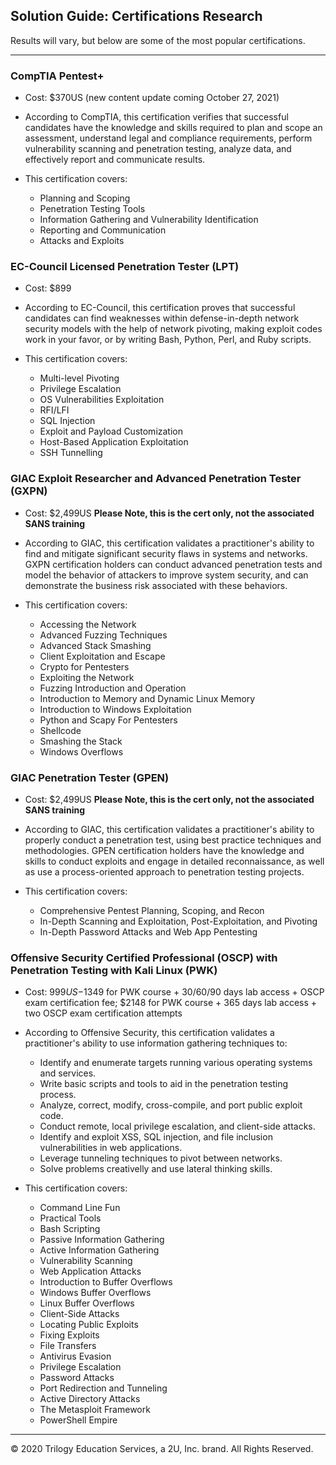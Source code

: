 ## Solution Guide: Certifications Research

Results will vary, but below are some of the most popular certifications.

---


### CompTIA Pentest+
   
- Cost: $370US (new content update coming October 27, 2021)

- According to CompTIA, this certification verifies that successful candidates have the knowledge and skills required to plan and scope an assessment, understand legal and compliance requirements, perform vulnerability scanning and penetration testing, analyze data, and effectively report and communicate results.

- This certification covers:
   - Planning and Scoping
   - Penetration Testing Tools
   - Information Gathering and Vulnerability Identification
   - Reporting and Communication 
   - Attacks and Exploits
    
### EC-Council Licensed Penetration Tester (LPT)

- Cost: $899

- According to EC-Council, this certification proves that successful candidates can find weaknesses within defense-in-depth network security models with the help of network pivoting, making exploit codes work in your favor, or by writing Bash, Python, Perl, and Ruby scripts.

- This certification covers:
   - Multi-level Pivoting
   - Privilege Escalation
   - OS Vulnerabilities Exploitation
   - RFI/LFI
   - SQL Injection
   - Exploit and Payload Customization
   - Host-Based Application Exploitation
   - SSH Tunnelling
   
### GIAC Exploit Researcher and Advanced Penetration Tester (GXPN)
   
- Cost: $2,499US **Please Note, this is the cert only, not the associated SANS training**

- According to GIAC, this certification validates a practitioner's ability to find and mitigate significant security flaws in systems and networks. GXPN certification holders can conduct advanced penetration tests and model the behavior of attackers to improve system security, and can demonstrate the business risk associated with these behaviors.

- This certification covers:
   - Accessing the Network
   - Advanced Fuzzing Techniques
   - Advanced Stack Smashing
   - Client Exploitation and Escape
   - Crypto for Pentesters
   - Exploiting the Network
   - Fuzzing Introduction and Operation
   - Introduction to Memory and Dynamic Linux Memory
   - Introduction to Windows Exploitation
   - Python and Scapy For Pentesters
   - Shellcode
   - Smashing the Stack
   - Windows Overflows

   
### GIAC Penetration Tester (GPEN)

- Cost: $2,499US **Please Note, this is the cert only, not the associated SANS training**

- According to GIAC, this certification validates a practitioner's ability to properly conduct a penetration test, using best practice techniques and methodologies. GPEN certification holders have the knowledge and skills to conduct exploits and engage in detailed reconnaissance, as well as use a process-oriented approach to penetration testing projects.

- This certification covers:
   - Comprehensive Pentest Planning, Scoping, and Recon
   - In-Depth Scanning and Exploitation, Post-Exploitation, and Pivoting
   - In-Depth Password Attacks and Web App Pentesting
   
### Offensive Security Certified Professional (OSCP) with Penetration Testing with Kali Linux (PWK) 
   
- Cost: $999US-$1349 for PWK course + 30/60/90 days lab access + OSCP exam certification fee; $2148 for PWK course + 365 days lab access + two OSCP exam certification attempts


- According to Offensive Security, this certification validates a practitioner's ability to use information gathering techniques to:
   - Identify and enumerate targets running various operating systems and services.
   - Write basic scripts and tools to aid in the penetration testing process.
   - Analyze, correct, modify, cross-compile, and port public exploit code.
   - Conduct remote, local privilege escalation, and client-side attacks.
   - Identify and exploit XSS, SQL injection, and file inclusion vulnerabilities in web applications.
   - Leverage tunneling techniques to pivot between networks.
   - Solve problems creativelly and use lateral thinking skills.

- This certification covers:
   - Command Line Fun
   - Practical Tools
   - Bash Scripting
   - Passive Information Gathering
   - Active Information Gathering
   - Vulnerability Scanning
   - Web Application Attacks
   - Introduction to Buffer Overflows
   - Windows Buffer Overflows
   - Linux Buffer Overflows
   - Client-Side Attacks
   - Locating Public Exploits
   - Fixing Exploits
   - File Transfers
   - Antivirus Evasion
   - Privilege Escalation
   - Password Attacks
   - Port Redirection and Tunneling
   - Active Directory Attacks
   - The Metasploit Framework
   - PowerShell Empire     

---
© 2020 Trilogy Education Services, a 2U, Inc. brand. All Rights Reserved.
